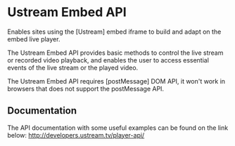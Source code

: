 # Ustream Embed API

Enables sites using the [Ustream] embed iframe to build and adapt on the embed live player.

The Ustream Embed API provides basic methods to control the live stream or recorded video playback, and enables the user to access essential events of the live stream or the played video.

The Ustream Embed API requires [postMessage] DOM API, it won't work in browsers that does not support the postMessage API.

## Documentation
The API documentation with some useful examples can be found on the link below:
http://developers.ustream.tv/player-api/
